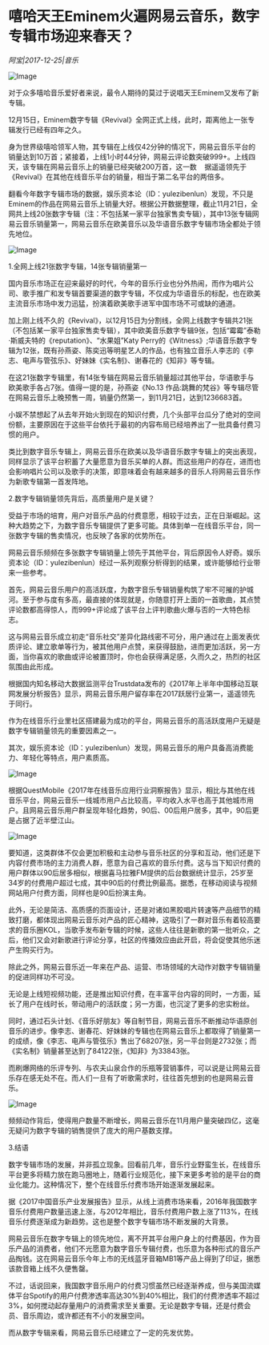 # 嘻哈天王Eminem火遍网易云音乐，数字专辑市场迎来春天？

*阿宝|2017-12-25|音乐*

![Image](http://p2.pstatp.com/large/593600026addbbc008d1)

对于众多嘻哈音乐爱好者来说，最令人期待的莫过于说唱天王Eminem又发布了新专辑。

12月15日，Eminem数字专辑《Revival》全网正式上线，此时，距离他上一张专辑发行已经有四年之久。

身为世界级嘻哈领军人物，其专辑在上线仅42分钟的情况下，网易云音乐平台的销量达到10万首；紧接着，上线1小时44分钟，网易云评论数突破999+。上线四天，该专辑在网易云音乐上的销量已经突破200万首，这一数    据遥遥领先于《Revival》在其他在线音乐平台的销量，相当于第二名平台的两倍多。

翻看今年数字专辑市场的数据，娱乐资本论（ID：yulezibenlun）发现，不只是Eminem的作品在网易云音乐上销量大好。根据公开数据整理，截止11月21日，全网共上线20张数字专辑（注：不包括某一家平台独家售卖专辑），其中13张专辑网易云音乐销量第一，网易云音乐在欧美音乐以及华语音乐数字专辑市场全都处于领先地位。

![Image](http://p2.pstatp.com/large/593a0001bd332156c794)

1.全网上线21张数字专辑，14张专辑销量第一

国内音乐市场正在迎来最好的时代，今年的音乐行业也分外热闹，而作为唱片公司、歌手推广和发专辑首要渠道的数字专辑，不仅成为华语音乐的标配，也在欧美主流音乐市场中发力迅猛，扮演着欧美歌手进军中国市场不可或缺的通道。

加上刚上线不久的《Revival》，以12月15日为分割线，全网上线数字专辑共21张（不包括某一家平台独家售卖专辑），其中欧美音乐数字专辑9张，包括“霉霉”泰勒·斯威夫特的《reputation》、“水果姐”Katy Perry的《Witness》;华语音乐数字专辑为12张，既有孙燕姿、陈奕迅等明星艺人的作品，也有独立音乐人李志的《李志、电声与管弦乐》、好妹妹《实名制》、谢春花的《知非》等专辑。

在这21张数字专辑里，有14张专辑在网易云音乐销量超过其他平台，华语歌手与欧美歌手各占7张。值得一提的是，孙燕姿《No.13 作品:跳舞的梵谷》等专辑尽管在网易云音乐上晚预售一周，销量仍然第一，到11月21日，达到1236683首。

小娱不禁想起了从去年开始火到现在的知识付费，几个头部平台瓜分了绝对的空间份额，主要原因在于这些平台依托于最初的内容布局已经培养出了一批具备付费习惯的用户。

类比到数字音乐专辑上，网易云音乐在欧美以及华语音乐数字专辑上的突出表现，同样显示了该平台积蓄了大量愿意为音乐买单的人群。而这些用户的存在，进而也会影响唱片公司以及歌手的决策，即意味着会有越来越多的音乐人将网易云音乐作为新歌专辑第一首发阵地。

2.数字专辑销量领先背后，高质量用户是关键？

受益于市场的培育，用户对音乐产品的付费意愿，相较于过去，正在日渐崛起。这种大趋势之下，为数字音乐专辑提供了更多可能。具体到单一在线音乐平台，同一张数字专辑的售卖情况，也反映了各家的优势所在。

网易云音乐频频在多张数字专辑销量上领先于其他平台，背后原因令人好奇。娱乐资本论（ID：yulezibenlun）经过一系列观察分析得到的结果，或许能够给行业带来一些参考。

首先，网易云音乐用户的高活跃度，为数字音乐专辑销量构筑了牢不可摧的护城河。至于参与度有多高，最直接的体现就是，你随意打开上面的一首歌曲，其点赞评论数都高得惊人，而999+评论成了该平台上评判歌曲火爆与否的一大特色标志。

这与网易云音乐成立初走“音乐社交”差异化路线密不可分，用户通过在上面发表优质评论、建立歌单等行为，被其他用户点赞，来获得鼓励，进而更加活跃，另一方面，当你喜欢的歌曲或评论被置顶时，你也会获得满足感，久而久之，热烈的社区氛围由此形成。

根据国内知名移动大数据监测平台Trustdata发布的《2017年上半年中国移动互联网发展分析报告》显示，网易云音乐用户留存率在2017跃居行业第一，遥遥领先于同行。

作为在线音乐行业里社区搭建最为成功的平台，网易云音乐的高活跃度用户无疑是数字专辑销量领先的重要因素之一。

其次，娱乐资本论（ID：yulezibenlun）发现，网易云音乐的用户具备高消费能力、年轻化等特点，用户素质高。

![Image](http://p2.pstatp.com/large/593600026adeccfb39ca)

根据QuestMobile《2017年在线音乐应用行业洞察报告》显示，相比与其他在线音乐平台，网易云音乐一线城市用户占比较高，平均收入水平也高于其他城市用户。且网易云音乐用户群呈现年轻化趋势，90后、00后用户居多，其中，90后更是占据了近半壁江山。

![Image](http://p3.pstatp.com/large/59390001be788182fa90)

要知道，这类群体不仅会更加积极和主动参与音乐社区的分享和互动，他们还是下内容付费市场的主力消费人群，愿意为自己喜欢的音乐付费。这与当下知识付费的用户群体以90后居多相似，根据喜马拉雅FM提供的后台数据统计显示，25岁至34岁的付费用户超过七成，其中90后的付费比例最高。据悉，在移动阅读与视频网站用户付费方面，同样也是90后扮演主角。

此外，无论是简洁、高质感的页面设计，还是对诸如黑胶唱片转速等产品细节的精致打磨，都体现出网易云音乐对产品的匠心精神，这吸引了一群对音乐有着较高要求的音乐圈KOL，当歌手发布新专辑的时候，这些人往往是新歌的第一批听众，之后，他们又会对新歌进行评论分享，社区的传播效应由此开启，将会促使其他乐迷产生购买行为。

除此之外，网易云音乐近一年来在产品、运营、市场领域的大动作对数字专辑销量的促进同样功不可没。

无论是上线短视频功能，还是推出知识付费，在丰富平台内容的同时，一方面，延长了用户在线时长，带动用户的活跃度；另一方面，也沉淀了更多的忠实粉丝。

同时，通过石头计划、《音乐好朋友》等自制节目，网易云音乐不断推动华语原创音乐的进步。像李志、谢春花、好妹妹的专辑也在网易云音乐上都取得了销量第一的成绩，像《李志、电声与管弦乐》售出了68207张，另一平台则是2732张；而《实名制》销量甚至达到了84122张，《知非》为33843张。

而刷爆网络的乐评专列、与农夫山泉合作的乐瓶等营销事件，可以说是让网易云音乐存在感无处不在。而人们一旦有了听歌需求时，往往首先想到的也是网易云音乐。

![Image](http://p3.pstatp.com/large/593a0001bd359dacc24b)

频频动作背后，使得用户数量不断增长，网易云音乐在11月用户量突破四亿，这毫无疑问为数字专辑的销售提供了庞大的用户基数支撑。

3.结语

数字专辑市场的发展，并非孤立现象。回看前几年，音乐行业野蛮生长，在线音乐平台更多将精力放在跑马圈地上，随着行业规范化，接下来更多考验的是平台的商业化能力。这种情况下，整个在线音乐付费市场开始逐渐发展起来。

据《2017中国音乐产业发展报告》显示，从线上消费市场来看，2016年我国数字音乐付费用户数量迅速上涨，与2012年相比，音乐付费用户数上涨了113%，在线音乐付费逐渐成为新趋势。这也是整个数字专辑市场不断发展的大背景。

网易云音乐在数字专辑上的领先地位，离不开其平台用户身上的付费基因，作为音乐产品的消费者，他们不光愿意为数字音乐专辑付费，也乐意为各种形式的音乐产品掏钱。这在网易云音乐今年上市的无线蓝牙音箱MB1等产品上得到了印证，据悉该款音箱上线不久便售罄。

不过，话说回来，我国数字音乐用户的付费习惯虽然已经逐渐养成，但与美国流媒体平台Spotify的用户付费渗透率高达30%到40%相比，我们的付费渗透率不超过3%，如何搅动起存量用户的消费需求至关重要。无论是数字专辑，还是付费会员、音乐周边，或许都还有不小的发展空间。

而从数字专辑来看，网易云音乐已经建立了一定的先发优势。

